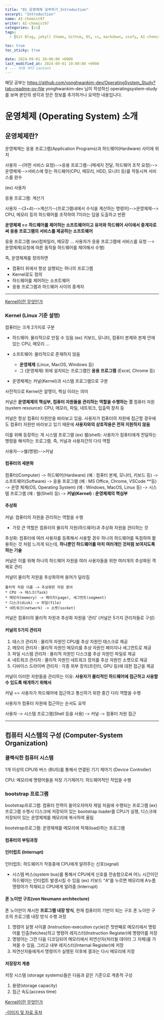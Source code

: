 ```yaml
---
title: "01 운영체제 공부하기_Introduction"
excerpt: "Introduction"
name: AI-chemist97
writer: AI-chemist97
categories: [cs]
tags:
  - [Git Blog, jekyll theme, Github, OS, cs, markdown, ssafy, AI-chemist97]

toc: true
toc_sticky: true

date: 2024-09-01 10:00:00 +0900
last_modified_at: 2024-09-01 10:00:00 +0900
# --- 아래 부터 content
---
```


해당 공부는
https://github.com/yonghwankim-dev/OperatingSystem_Study?tab=readme-ov-file
yonghwankim-dev 님이 작성하신 operatingsystem-study를 보며 본인의 생각과 얻은 정보를 추가하거나 요약한 내용입니다.

# 운영체제 (Operating System) 소개

## 운영체제란?

운영체제는 응용 프로그램(Application Programs)과 하드웨어(Hardware) 사이에 위치

사용자 --(어떤 서비스 요청)-->응용 프로그램--(메세지 전달, 하드웨어 조작 요청)-->운영체제-->서비스에 맞는 하드웨어(CPU, 메모리, HDD, 모니터 등)를 작동시켜 서비스를 완수

(ex) 
사용자

응용 프로그램: 계산기

사용자 --(3+4)-->계산기--(프로그램내에서 수식을 계산하는 명령어)-->운영체제--> CPU, 메모리 등의 하드웨어를 조작하여 7이라는 답을 도출하고 반환


**운영체제 ==  하드웨어를 제어하는 소프트웨어이고 유저와 하드웨어 사이에서 중계자로써 응용 프로그램의 서비스를 제공하는 소프트웨어**

응용 프로그램 (ex)컴파일러, 메모장 ...
사용자가 응용 프로그램에 서비스를 요청 --> 운영체제(요청에 따른 동작을 하드웨어를 제어해서 수행)

<!-- <img src="https://img1.daumcdn.net/thumb/R1280x0/?scode=mtistory2&fname=https%3A%2F%2Fblog.kakaocdn.net%2Fdn%2FtuQUG%2Fbtrn4r08X1y%2FKZMcbGtq9D0ytbU3yj05c1%2Fimg.png">-->



즉, 운영체제를 정의하면
* 컴퓨터 위에서 항상 실행되는 하나의 프로그램
* Kernel로도 정의
* 하드웨어를 제어하는 소프트웨어
* 응용 프로그램과 하드웨어 사이의 중계자

---
[Kernel이란 무엇인가](https://medium.com/@su_bak/os-커널-kernel-이란-b6b8aae8d0b4)
### Kernel (Linux 기준 설명)
컴퓨터는 크게 2가지로 구분
* 하드웨어: 물리적으로 만질 수 있음 (ex) 키보드, 모니터, 컴퓨터 본체와 본체 안에 있는 CPU, 메모리 ...
* 소프트웨어: 물리적으로 존재하지 않음
    * **운영체제** (Linux, MacOS, Windows 등)
    * 그 (운영체제) 위에 설치되는 프로그램인 **응용 프로그램** (Excel, Chrome 등)


* 운영체제는 커널(Kernel)과 시스템 프로그램으로 구분

사전적으로 Kernel은 알맹이, 핵심 이라는 의미

커널은 **운영체제의 핵심부, 컴퓨터 자원들을 관리하는 역할을 수행하는 것**
컴퓨터 자원(system resource): CPU, 메모리, 파일, 네트워크, 입출력 장치 등

커널은 항상 컴퓨터 자원만을 바라보고 있음.
사용자가 컴퓨터의 자원에 접근할 경우에도 컴퓨터 자원만 바라보고 있기 때문에 **사용자와의 상호작용은 전혀 지원하지 않음**

이를 위해 등장하는 게 시스템 프로그램 (ex) 쉘(shell): 사용자가 컴퓨터에게 전달하는 명령을 해석하는 프로그램. 즉, 커널과 사용자간의 다리 역할

사용자-->쉘(명령)-->커널


#### 컴퓨터의 세분화
컴퓨터(Computer)
  -> 하드웨어(Hardware) (예 : 컴퓨터 본체, 모니터, 키보드 등)
  -> 소프트웨어(Software)
    -> 응용 프로그램 (예 : MS Office, Chrome, VSCode **등)
    -> 운영 체제(OS, Operating System) (예 : Windows, MacOS, Linux 등)
      -> 시스템 프로그램 (예 : 쉘(Shell) 등)
      -> **커널(Kernel) : 운영체제의 핵심부**


#### 추상화
커널: 컴퓨터의 자원을 관리하는 역할을 수행
* 가장 큰 역할은 컴퓨터의 물리적 자원(하드웨어)과 추상화 자원을 관리하는 것

추상화: 컴퓨터에 여러 사용자를 등록해서 사용할 경우 하나의 하드웨어를 독점하여 활용하는 것 처럼 느끼게 되는데, **하나뿐인 하드웨어를 마치 여러개인 것처럼 보여지도록 하는 기술**


커널은 이를 위해 하나의 하드웨어 자원을 여러 사용자들을 위한 여러개의 추상화된 객체로 관리

커널이 물리적 자원을 추상화하며 용어가 달라짐
```
물리적 자원 이름 -> 추상화한 자원 용어
* CPU -> 태스크(Task)
* 메모리(memory) -> 페이지(page), 세그먼트(segment)
* 디스크(disk) -> 파일(file)
* 네트워크(network) -> 소켓(socket)
```

커널은 컴퓨터의 물리적 자원과 추상화 자원을 ‘관리’ (커널은 5가지 관리자들로 구성)

#### 커널의 5가지 관리자
1. 태스크 관리자 : 물리적 자원인 CPU를 추상 자원인 태스크로 제공
2. 메모리 관리자 : 물리적 자원인 메모리를 추상 자원인 페이지나 세그먼트로 제공
3. 파일 시스템 관리자 : 물리적 자원인 디스크를 추상 자원인 파일로 제공
4. 네트워크 관리자 : 물리적 자원인 네트워크 장치를 추상 자원인 소켓으로 제공
5. 디바이스 드라이버 관리자 : 각종 외부 장치(프린터, GPU 등)에 대한 접근을 제공

커널이 이러한 자원들을 관리하는 이유: **사용자가 물리적인 하드웨어에 접근하고 사용할 수 있도록 매개하기 위해서**

커널 == 사용자가 하드웨어에 접근하고 통신하기 위한 중간 다리 역할을 수행

사용자가 컴퓨터 자원에 접근하는 순서도 요약

사용자 -> 시스템 프로그램(Shell 등을 사용) -> 커널 -> 컴퓨터 자원 접근

---
## 컴퓨터 시스템의 구성 (Computer-System Organization)
### 클랙식한 컴퓨터 시스템


<!-- <img src="https://img1.daumcdn.net/thumb/R1280x0/?scode=mtistory2&fname=https%3A%2F%2Fblog.kakaocdn.net%2Fdn%2FcEIIpf%2Fbtrn0WH2gTv%2FdlIWsnavR4oO0IbFbBTKek%2Fimg.png">-->

1개 이상의 CPU와 버스 (BUS)를 통해서 연결된 기기 제어기 (Device Controller)

CPU: 메모리에 명령어들을 저장
기기제어기: 하드웨어적인 작업을 수행

### bootstrap 프로그램
bootstrap프로그램: 컴퓨터 전력이 들어오자마자 제일 처음에 수행되는 프로그램
(ex) 프로그램 수행시 디스크에 저장되어 있는 bootstrap loader를 CPU가 실행, 디스크에 저장되어 있는 운영체제를 메모리에 복사하여 올림

bootstrap프로그램: 운영체제를 메모리에 적재(load)하는 프로그램

#### 컴퓨터의 부팅과정

<!-- [02_운영체제 컴퓨터 부팅과정](./2024-09-14-운영체제%20컴퓨터%20부팅%20과정.md)-->

#### 인터럽트 (Interrupt)
인터럽트: 하드웨어가 작동중에 CPU에게 알려주는 신호(signal)
* 시스템 버스(system bus)를 통해서 CPU에게 신호를 전송함으로써 어느 시간이던 하드웨어는 인터럽트 발생시킬 수 있음
(ex) 키보드 "A"를 누르면 메모리에 A누름 명령어가 적재되고 CPU에게 알려줌 (Interrupt)

#### 폰 노이만 구조(von Neumann architecture)
폰 노이만이 제시한 **프로그램 내장 방식**, 현재 컴퓨터의 기반이 되는 구조
폰 노이만 구조의 프로그램 내장 방식 수행 과정
1. 명령어 실행 사이클 (Instruction-execution cycle)은 첫번째로 메모리에서 명렁어를 인출(fetches)하고 명령어 레지스터(Instruction Register)에 명령어를 저장
2. 명령어는 그런 다음 디코딩되어 메모리에서 피연산자(처리될 데이터 그 자체)를 가져올 수 있음. 그리고 내부 레지스터(Internal Register)에 저장
3. 피연산자들에게서 명령어가 실행된 이후에 결과는 다시 메모리에 저장


#### 저장장치 계층
저장 시스템 (storage systems)들은 다음과 같은 기준으로 계층적 구성
1. 용량(storage capacity)
2. 접근 속도(access time)




[Kernel이란 무엇인가](https://medium.com/@su_bak/os-커널-kernel-이란-b6b8aae8d0b4)


[-이미지 및 자료 출처][def]

[def]: https://yonghwankim-dev.tistory.com/186
